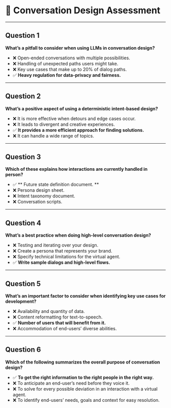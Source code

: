 # 💬 Conversation Design Assessment  

---

## Question 1  
**What’s a pitfall to consider when using LLMs in conversation design?**  
- ❌ Open-ended conversations with multiple possibilities.  
- ❌ Handling of unexpected paths users might take.  
- ❌ Key use cases that make up to 20% of dialog paths.  
- ✅ **Heavy regulation for data-privacy and fairness.**

---

## Question 2  
**What’s a positive aspect of using a deterministic intent-based design?**  
- ❌ It is more effective when detours and edge cases occur.  
- ❌ It leads to divergent and creative experiences.  
- ✅ **It provides a more efficient approach for finding solutions.**  
- ❌ It can handle a wide range of topics.  

---

## Question 3  
**Which of these explains how interactions are currently handled in person?**  
- ✅ ** Future state definition document.  **
- ❌ Persona design sheet.  
- ❌ Intent taxonomy document.  
- ❌ Conversation scripts.

---

## Question 4  
**What’s a best practice when doing high-level conversation design?**  
- ❌ Testing and iterating over your design.  
- ❌ Create a persona that represents your brand.  
- ❌ Specify technical limitations for the virtual agent.  
- ✅ **Write sample dialogs and high-level flows.**

---

## Question 5  
**What’s an important factor to consider when identifying key use cases for development?**  
- ❌ Availability and quantity of data.  
- ❌ Content reformatting for text-to-speech.  
- ✅ **Number of users that will benefit from it.**  
- ❌ Accommodation of end-users’ diverse abilities.  

---

## Question 6  
**Which of the following summarizes the overall purpose of conversation design?**  
- ✅ **To get the right information to the right people in the right way.**  
- ❌ To anticipate an end-user’s need before they voice it.  
- ❌ To solve for every possible deviation in an interaction with a virtual agent.  
- ❌ To identify end-users’ needs, goals and context for easy resolution.  
